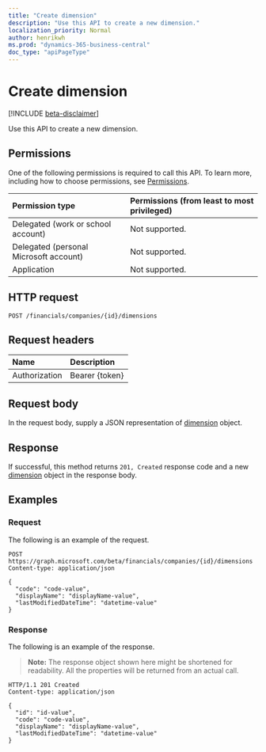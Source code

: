 ```yaml
---
title: "Create dimension"
description: "Use this API to create a new dimension."
localization_priority: Normal
author: henrikwh
ms.prod: "dynamics-365-business-central"
doc_type: "apiPageType"
---
```


# Create dimension

[!INCLUDE [beta-disclaimer](../../includes/beta-disclaimer.md)]

Use this API to create a new dimension.

## Permissions

One of the following permissions is required to call this API. To learn more, including how to choose permissions, see [Permissions](/graph/permissions-reference).

| Permission type                        | Permissions (from least to most privileged) |
|:---------------------------------------|:--------------------------------------------|
| Delegated (work or school account)     | Not supported. |
| Delegated (personal Microsoft account) | Not supported. |
| Application                            | Not supported. |

## HTTP request

<!-- { "blockType": "ignored" } -->

```http
POST /financials/companies/{id}/dimensions
```

## Request headers

| Name          | Description   |
|:--------------|:--------------|
| Authorization | Bearer {token} |

## Request body

In the request body, supply a JSON representation of [dimension](../resources/dynamics-dimension.md) object.

## Response

If successful, this method returns `201, Created` response code and a new [dimension](../resources/dynamics-dimension.md) object in the response body.

## Examples

### Request

The following is an example of the request.
<!-- {
  "blockType": "request",
  "name": "create_dimension_from_company"
}-->

```http
POST https://graph.microsoft.com/beta/financials/companies/{id}/dimensions
Content-type: application/json

{
  "code": "code-value",
  "displayName": "displayName-value",
  "lastModifiedDateTime": "datetime-value"
}
```

### Response

The following is an example of the response.

> **Note:** The response object shown here might be shortened for readability. All the properties will be returned from an actual call.

<!-- {
  "blockType": "response",
  "truncated": true,
  "@odata.type": "microsoft.graph.dimension"
} -->

```http
HTTP/1.1 201 Created
Content-type: application/json

{
  "id": "id-value",
  "code": "code-value",
  "displayName": "displayName-value",
  "lastModifiedDateTime": "datetime-value"
}
```

<!-- uuid: 16cd6b66-4b1a-43a1-adaf-3a886856ed98
2019-02-04 14:57:30 UTC -->
<!-- {
  "type": "#page.annotation",
  "description": "Create dimension",
  "keywords": "",
  "section": "documentation",
  "tocPath": ""
}-->